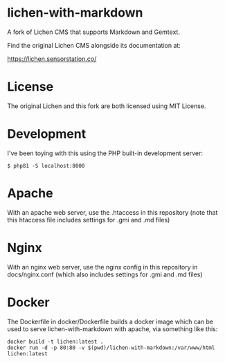 # lichen-with-markdown

A fork of Lichen CMS that supports Markdown and Gemtext.

Find the original Lichen CMS alongside its documentation at:

https://lichen.sensorstation.co/

# License

The original Lichen and this fork are both licensed using MIT License.

# Development

I've been toying with this using the PHP built-in development server:

```
$ php81 -S localhost:8000
```

# Apache

With an apache web server, use the .htaccess in this repository (note that this htaccess file includes settings for .gmi and .md files)

# Nginx

With an nginx web server, use the nginx config in this repository in docs/nginx.conf (which also includes settings for .gmi and .md files)

# Docker 

The Dockerfile in docker/Dockerfile builds a docker image which can be used to serve lichen-with-markdown with apache,
via something like this:
```
docker build -t lichen:latest .
docker run -d -p 80:80 -v $(pwd)/lichen-with-markdown:/var/www/html lichen:latest
```

